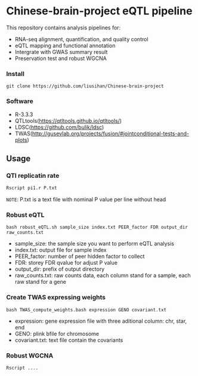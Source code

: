 Chinese-brain-project eQTL pipeline
====

This repository contains analysis pipelines for:<br>
  * RNA-seq alignment, quantification, and quality control<br>
  * eQTL mapping and functional annotation<br>
  * Intergrate with GWAS summary result<br>
  * Preservation test and robust WGCNA<br>


### Install
```Linux
git clone https://github.com/liusihan/Chinese-brain-project
```

### Software
  * R-3.3.3
  * QTLtools(https://qtltools.github.io/qtltools/)
  * LDSC(https://github.com/bulik/ldsc)
  * TWAS(http://gusevlab.org/projects/fusion/#jointconditional-tests-and-plots)



## Usage

### QTl replicatin rate
```R
Rscript pi1.r P.txt
```
`NOTE`: P.txt is a text file with nominal P value per line without head


### Robust eQTL
```Linux
bash robust_eQTL.sh sample_size index.txt PEER_factor FDR output_dir raw_counts.txt
```
* sample_size: the sample size you want to perform eQTL analysis
* index.txt: output file for sample index
* PEER_factor: number of peer hidden factor to collect
* FDR: storey FDR qvalue for adjust P value
* output_dir: prefix of output directory
* raw_counts.txt: raw counts data, each column stand for a sample, each raw stand for a gene


### Create TWAS expressing weights
```Linux
bash TWAS_compute_weights.bash expression GENO covariant.txt
```
* expression: gene expression file with three aditional column: chr, star, end
* GENO: plink bfile for chromosome
* covariant.txt: text file contain the covariants
  
### Robust WGCNA
```R
Rscript ....
```
